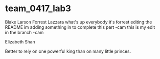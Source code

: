 # team_0417_lab3

Blake Larson
Forrest Lazzara
what's up everybody it's forrest editing the README
im adding something in to complete this part -cam
this is my edit in the branch -cam


Elizabeth Shan

Better to rely on one powerful king than on many little princes.

